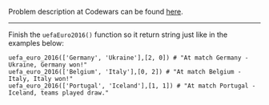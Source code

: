 Problem description at Codewars can be found
[here](https://www.codewars.com/kata/57613fb1033d766171000d60/train/python).

-------------

Finish the `uefaEuro2016()` function so it return string just like in the examples below:
```
uefa_euro_2016(['Germany', 'Ukraine'],[2, 0]) # "At match Germany - Ukraine, Germany won!"
uefa_euro_2016(['Belgium', 'Italy'],[0, 2]) # "At match Belgium - Italy, Italy won!"
uefa_euro_2016(['Portugal', 'Iceland'],[1, 1]) # "At match Portugal - Iceland, teams played draw."
```
